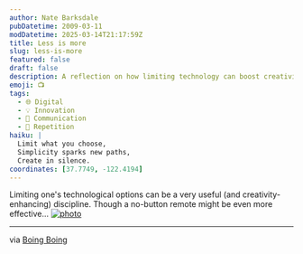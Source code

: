 ```yaml
---
author: Nate Barksdale
pubDatetime: 2009-03-11
modDatetime: 2025-03-14T21:17:59Z
title: Less is more
slug: less-is-more
featured: false
draft: false
description: A reflection on how limiting technology can boost creativity, with a nod to the simplicity of a no-button remote.
emoji: 📺
tags:
  - 🌐 Digital
  - 💡 Innovation
  - 💬 Communication
  - 🔄 Repetition
haiku: |
  Limit what you choose,  
  Simplicity sparks new paths,  
  Create in silence.
coordinates: [37.7749, -122.4194]
---
```


Limiting one's technological options can be a very useful (and creativity-enhancing) discipline. Though a no-button remote might be even more effective... [![photo](http://culture-making.com/media/imagessimply-20remote.jpg)](http://www.boingboing.net/2009/03/03/making-remotes-easie.html)

---

via [Boing Boing](http://web.archive.org/web/20230606124733/https://boingboing.net/2009/03/03/making-remotes-easie.html)
